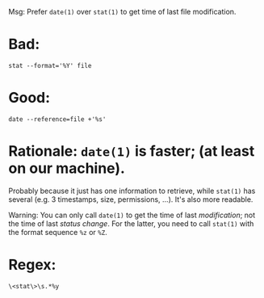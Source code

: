Msg: Prefer `date(1)` over `stat(1)` to get time of last file modification.

# Bad:

    stat --format='%Y' file

# Good:

    date --reference=file +'%s'

# Rationale: `date(1)` is faster; (at least  on our machine).

Probably because  it just has one  information to retrieve, while  `stat(1)` has
several (e.g. 3 timestamps, size, permissions, ...). It's also more readable.

Warning: You can only call `date(1)` to get the time of last *modification*; not
the time  of last *status change*.  For  the latter, you need  to call `stat(1)`
with the format sequence `%z` or `%Z`.

# Regex:

    \<stat\>\s.*%y

